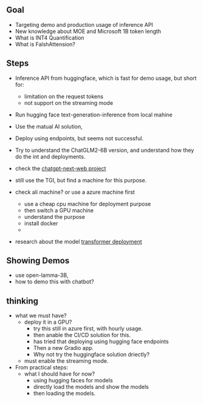 ## Goal

- Targeting demo and production usage of inference API
- New knowledge about MOE and Microsoft 1B token length
- What is INT4 Quantification
- What is FalshAttension?

## Steps

- Inference API from huggingface, which is fast for demo usage, but short for:
    - limitation on the request tokens
    - not support on the streaming mode

- Run hugging face text-generation-inference from local mahine
- Use the matual AI solution, 
- Deploy using endpoints, but seems not successful.
- Try to understand the ChatGLM2-6B version, and understand how they do the int and deployments.
- check the [chatgpt-next-web project](https://github.com/Yidadaa/ChatGPT-Next-Web) 
- still use the TGI, but find a machine for this purpose.
-  check ali machine? or use a azure machine first
    - use a cheap cpu machine for deployment purpose
    - then switch a GPU machine
    - understand the purpose 
    - install docker
    - 

- research about the model [transformer deployment](https://github.com/ELS-RD/transformer-deploy)

## Showing Demos

- use open-lamma-3B,
- how to demo this with chatbot?

## thinking
- what we must have?
    - deploy it in a GPU?
        - try this still in azure first, with hourly usage.
        - then anable the CI/CD solution for this.
        - has tried that deploying using hugging face endpoints
        - Then a new Gradio app.
        - Why not try the huggingface solution driectly?
    - must enable the streaming mode.
- From practical steps:
    - what I should have for now?
        - using hugging faces for models
        - directly load the models and show the models
        - then loading the models.
        